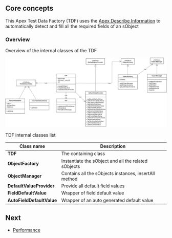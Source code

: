 
## Core concepts 

This Apex Test Data Factory (TDF) uses the [Apex Describe Information](https://developer.salesforce.com/docs/atlas.en-us.apexcode.meta/apexcode/apex_dynamic_describe_objects_understanding.htm) to automatically detect and fill all the required fields of an sObject

### Overview

Overview of the internal classes of the TDF


<p align="center"><img src ="./assets/TDF-CoreConcept.png"/></p>



TDF internal classes list

| Class name                    | Description                                            |
|-------------------------------|--------------------------------------------------------|
| **TDF**                       | The containing class                                   |
| **ObjectFactory**             | Instantiate the sObject and all the related sObjects   |
| **ObjectManager**             | Contains all the sObjects instances, insertAll method  |
| **DefaultValueProvider**      | Provide all default field values                       |
| **FieldDefaultValue**         | Wrapper of field default value                         |
| **AutoFieldDefaultValue**     | Wrapper of an auto generated default value             |

## Next

* [Performance](PERFORMANCE.md)
